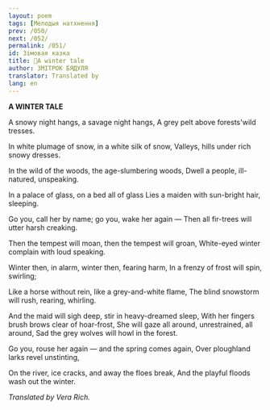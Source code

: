 ```yaml
---
layout: poem
tags: [Мелодыя натхнення]
prev: /050/
next: /052/
permalink: /051/
id: Зімовая казка
title: 🚧A winter tale 
author: ЗМІТРОК БЯДУЛЯ
translator: Translated by 
lang: en
---
```



 
**A WINTER TALE**

A snowy night hangs, a savage night hangs, A grey pelt above forests'wild tresses.

In white plumage of snow, in a white silk of snow, Valleys, hills under rich snowy dresses.

In the wild of the woods, the age-slumbering woods, Dwell a people, ill-natured, unspeaking.

In a palace of glass, on a bed all of glass Lies a maiden with sun-bright hair, sleeping.

Go you, call her by name; go you, wake her again — Then all fir-trees will utter harsh creaking.

Then the tempest will moan, then the tempest will groan, White-eyed winter complain with loud speaking.

Winter then, in alarm, winter then, fearing harm, In a frenzy of frost will spin, swirling;

Like a horse without rein, like a grey-and-white flame, The blind snowstorm will rush, rearing, whirling.

And the maid will sigh deep, stir in heavy-dreamed sleep, With her fingers brush brows clear of hoar-frost, She will gaze all around, unrestrained, all around, Sad the grey wolves will howl in the forest.

Go you, rouse her again — and the spring comes again, Over ploughland larks revel unstinting,

On the river, ice cracks, and away the floes break, And the playful floods wash out the winter.

_Translated by Vera Rich._
